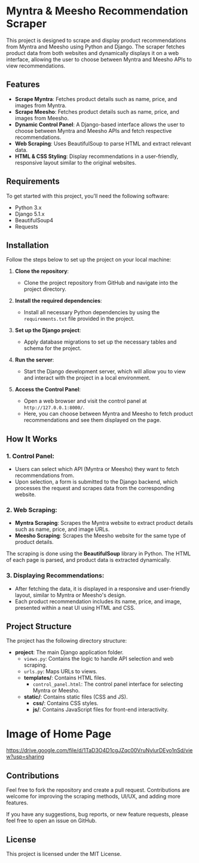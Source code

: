 # Myntra & Meesho Recommendation Scraper

This project is designed to scrape and display product recommendations from Myntra and Meesho using Python and Django. The scraper fetches product data from both websites and dynamically displays it on a web interface, allowing the user to choose between Myntra and Meesho APIs to view recommendations.

## Features

- **Scrape Myntra**: Fetches product details such as name, price, and images from Myntra.
- **Scrape Meesho**: Fetches product details such as name, price, and images from Meesho.
- **Dynamic Control Panel**: A Django-based interface allows the user to choose between Myntra and Meesho APIs and fetch respective recommendations.
- **Web Scraping**: Uses BeautifulSoup to parse HTML and extract relevant data.
- **HTML & CSS Styling**: Display recommendations in a user-friendly, responsive layout similar to the original websites.

## Requirements

To get started with this project, you’ll need the following software:

- Python 3.x
- Django 5.1.x
- BeautifulSoup4
- Requests

## Installation

Follow the steps below to set up the project on your local machine:

1. **Clone the repository**:
   - Clone the project repository from GitHub and navigate into the project directory.

2. **Install the required dependencies**:
   - Install all necessary Python dependencies by using the `requirements.txt` file provided in the project.

3. **Set up the Django project**:
   - Apply database migrations to set up the necessary tables and schema for the project.

4. **Run the server**:
   - Start the Django development server, which will allow you to view and interact with the project in a local environment.

5. **Access the Control Panel**:
   - Open a web browser and visit the control panel at `http://127.0.0.1:8000/`.
   - Here, you can choose between Myntra and Meesho to fetch product recommendations and see them displayed on the page.

## How It Works

### 1. **Control Panel**:
   - Users can select which API (Myntra or Meesho) they want to fetch recommendations from.
   - Upon selection, a form is submitted to the Django backend, which processes the request and scrapes data from the corresponding website.

### 2. **Web Scraping**:
   - **Myntra Scraping**: Scrapes the Myntra website to extract product details such as name, price, and image URLs.
   - **Meesho Scraping**: Scrapes the Meesho website for the same type of product details.

   The scraping is done using the **BeautifulSoup** library in Python. The HTML of each page is parsed, and product data is extracted dynamically.

### 3. **Displaying Recommendations**:
   - After fetching the data, it is displayed in a responsive and user-friendly layout, similar to Myntra or Meesho's design.
   - Each product recommendation includes its name, price, and image, presented within a neat UI using HTML and CSS.

## Project Structure

The project has the following directory structure:

- **project**: The main Django application folder.
  - `views.py`: Contains the logic to handle API selection and web scraping.
  - `urls.py`: Maps URLs to views.
  - **templates/**: Contains HTML files.
    - `control_panel.html`: The control panel interface for selecting Myntra or Meesho.
  - **static/**: Contains static files (CSS and JS).
    - **css/**: Contains CSS styles.
    - **js/**: Contains JavaScript files for front-end interactivity.
   
# Image of Home Page
https://drive.google.com/file/d/1TaD3O4D1cgJZqc00VruNylurDEyo1nSd/view?usp=sharing

## Contributions

Feel free to fork the repository and create a pull request. Contributions are welcome for improving the scraping methods, UI/UX, and adding more features.

If you have any suggestions, bug reports, or new feature requests, please feel free to open an issue on GitHub.

## License

This project is licensed under the MIT License.


